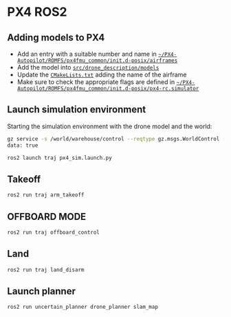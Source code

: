 # PX4 ROS2

## Adding models to PX4 

- Add an entry with a suitable number and name in [`~/PX4-Autopilot/ROMFS/px4fmu_common/init.d-posix/airframes`](../../../PX4-Autopilot/ROMFS/px4fmu_common/init.d-posix/airframes/)
- Add the model into [`src/drone_description/models`](src/drone_description/models/)
- Update the [`CMakeLists.txt`](../../../PX4-Autopilot/ROMFS/px4fmu_common/init.d-posix/airframes/CMakeLists.txt) adding the name of the airframe
- Make sure to check the appropriate flags are defined in [`~/PX4-Autopilot/ROMFS/px4fmu_common/init.d-posix/px4-rc.simulator`](../../../PX4-Autopilot/ROMFS/px4fmu_common/init.d-posix/px4-rc.simulator)


## Launch simulation environment

Starting the simulation environment with the drone model and the world:
```bash
gz service -s /world/warehouse/control --reqtype gz.msgs.WorldControl --reptype gz.msgs.Boolean --timeout 3000 --req 'pause: false'
data: true
```


```bash
ros2 launch traj px4_sim.launch.py
```

## Takeoff

```bash
ros2 run traj arm_takeoff
```

## OFFBOARD MODE

```bash
ros2 run traj offboard_control
```

## Land

```bash
ros2 run traj land_disarm
```

## Launch planner

```bash
ros2 run uncertain_planner drone_planner slam_map
```